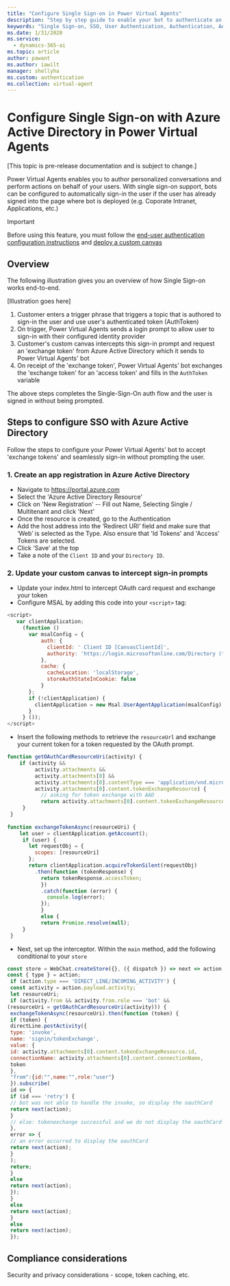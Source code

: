 ```yaml
---
title: "Configure Single Sign-on in Power Virtual Agents"
description: "Step by step guide to enable your bot to authenticate an already signed in user"
keywords: "Single Sign-on, SSO, User Authentication, Authentication, AAD, MSA, Identity Provider"
ms.date: 1/31/2020
ms.service:
  - dynamics-365-ai
ms.topic: article
author: pawant
ms.author: iawilt
manager: shellyha
ms.custom: authentication
ms.collection: virtual-agent
---
```


# Configure Single Sign-on with Azure Active Directory in Power Virtual Agents

[This topic is pre-release documentation and is subject to change.]

Power Virtual Agents enables you to author personalized conversations and perform actions on behalf of your users. With single sign-on support, bots can be configured to automatically sign-in the user if the user has already signed into the page where bot is deployed (e.g. Coporate Intranet, Applications, etc.)

> [!IMPORTANT] 
> Before using this feature, you must follow the [end-user authentication configuration instructions](configuration-end-user-authentication.md) and [deploy a custom canvas](extend-custom-canvas-connect.md)

## Overview
The following illustration gives you an overview of how Single Sign-on works end-to-end.

[Illustration goes here]

1. Customer enters a trigger phrase that triggers a topic that is authored to sign-in the user and use user's authenticated token (AuthToken)
1. On trigger, Power Virtual Agents sends a login prompt to allow user to sign-in with their configured identity provider
1. Customer's custom canvas intercepts this sign-in prompt and request an 'exchange token' from Azure Active Directory which it sends to Power Virtual Agents' bot
1. On receipt of the 'exchange token', Power Virtual Agents' bot exchanges the 'exchange token' for an 'access token' and fills in the `AuthToken` variable

The above steps completes the Single-Sign-On auth flow and the user is signed in without being prompted.

## Steps to configure SSO with Azure Active Directory
Follow the steps to configure your Power Virtual Agents' bot to accept 'exchange tokens' and seamlessly sign-in without prompting the user.

### 1. Create an app registration in Azure Active Directory

* Navigate to https://portal.azure.com
* Select the 'Azure Active Directory Resource'
* Click on 'New Registration' -- Fill out Name, Selecting Single / Multitenant and click 'Next'
* Once the resource is created, go to the Authentication
* Add the host address into the ‘Redirect URI’ field and make sure that ‘Web’ is selected as the Type. Also ensure
that 'Id Tokens' and 'Access' Tokens are selected.
* Click 'Save' at the top
* Take a note of the `Client ID` and your `Directory ID`.

### 2. Update your custom canvas to intercept sign-in prompts

* Update your index.html to intercept OAuth card request and exchange your token
* Configure MSAL by adding this code into your `<script>` tag:

```javascript
<script>
   var clientApplication;
     (function ()
       var msalConfig = {
           auth: {
             clientId: ' Client ID [CanvasClientId]',
             authority: 'https://login.microsoftonline.com/Directory (tenant) ID [TenantId]'
           },
           cache: {
             cacheLocation: 'localStorage',
             storeAuthStateInCookie: false
           }
       };
       if (!clientApplication) {
         clientApplication = new Msal.UserAgentApplication(msalConfig);
       }
     } ());
</script>
```
* Insert the following methods to retrieve the `resourceUrl` and exchange your current token for a token requested by the
OAuth prompt.

```javascript
function getOAuthCardResourceUri(activity) {
    if (activity &&
         activity.attachments &&
         activity.attachments[0] &&
         activity.attachments[0].contentType === 'application/vnd.microsoft.card.oauth' &&
         activity.attachments[0].content.tokenExchangeResource) {
           // asking for token exchange with AAD
           return activity.attachments[0].content.tokenExchangeResource.uri;
     }
 }
 
function exchangeTokenAsync(resourceUri) {
    let user = clientApplication.getAccount();
     if (user) {
       let requestObj = {
         scopes: [resourceUri]
       };
       return clientApplication.acquireTokenSilent(requestObj)
         .then(function (tokenResponse) {
           return tokenResponse.accessToken;
           })
           .catch(function (error) {
             console.log(error);
           });
           }
           else {
           return Promise.resolve(null);
     }
 }
```
* Next, set up the interceptor. Within the `main` method, add the following conditional to your `store`

```javascript
const store = WebChat.createStore({}, ({ dispatch }) => next => action => {
const { type } = action;
 if (action.type === 'DIRECT_LINE/INCOMING_ACTIVITY') {
 const activity = action.payload.activity;
 let resourceUri;
 if (activity.from && activity.from.role === 'bot' &&
(resourceUri = getOAuthCardResourceUri(activity))) {
 exchangeTokenAsync(resourceUri).then(function (token) {
 if (token) {
 directLine.postActivity({
 type: 'invoke',
 name: 'signin/tokenExchange',
 value: {
 id: activity.attachments[0].content.tokenExchangeResource.id,
 connectionName: activity.attachments[0].content.connectionName,
 token
 },
 "from":{id:"",name:"",role:"user"}
 }).subscribe(
 id => {
 if (id === 'retry') {
 // bot was not able to handle the invoke, so display the oauthCard
 return next(action);
 }
 // else: tokenexchange successful and we do not display the oauthCard
 },
 error => {
 // an error occurred to display the oauthCard
 return next(action);
 }
 );
 return;
 }
 else
 return next(action);
 });
 }
 else
 return next(action);
 }
 else
 return next(action);
 });
```

## Compliance considerations
Security and privacy considerations - scope, token caching, etc.
